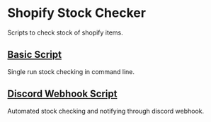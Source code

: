 # Shopify Stock Checker

Scripts to check stock of shopify items.

## [Basic Script](./docs/basic_script.md)

Single run stock checking in command line. 

## [Discord Webhook Script](./docs/discord_webhook_script.md)

Automated stock checking and notifying through discord webhook.